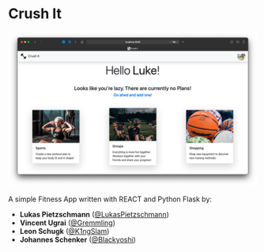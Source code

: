 # Crush It

<div style="text-align:center">
	<img src="https://github.com/LukasPietzschmann/CrushIt/blob/master/FrontPage.png"/>
</div>

A simple Fitness App written with REACT and Python Flask by:
* **Lukas Pietzschmann** ([@LukasPietzschmann](https://github.com/LukasPietzschmann))
* **Vincent Ugrai** ([@Gremmling](https://github.com/Gremmling))
* **Leon Schugk** ([@K1ngSlam](https://github.com/K1ngSlam))
* **Johannes Schenker** ([@Blackyoshi](https://github.com/Blackyoshi))
